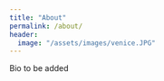```yaml
---
title: "About"
permalink: /about/
header:
  image: "/assets/images/venice.JPG"
---
```


Bio to be added
